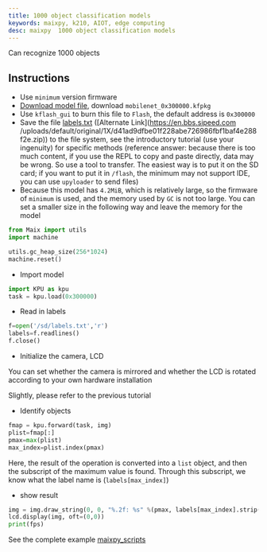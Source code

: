 ```yaml
---
title: 1000 object classification models
keywords: maixpy, k210, AIOT, edge computing
desc: maixpy  1000 object classification models
---
```



Can recognize 1000 objects

## Instructions

* Use `minimum` version firmware
* [Download model file](https://dl.sipeed.com/MAIX/MaixPy/model), download `mobilenet_0x300000.kfpkg`
* Use `kflash_gui` to burn this file to `Flash`, the default address is `0x300000`
* Save the file [labels.txt](https://github.com/sipeed/MaixPy-v1_scripts/tree/master/machine_vision/mobilenet_1000_class/labels.txt) ([Alternate Link](https://en.bbs.sipeed.com /uploads/default/original/1X/d41ad9dfbe01f228abe726986fbf1baf4e288f2e.zip)) to the file system, see the introductory tutorial (use your ingenuity) for specific methods (reference answer: because there is too much content, if you use the REPL to copy and paste directly, data may be wrong. So use a tool to transfer. The easiest way is to put it on the SD card; if you want to put it in `/flash`, the minimum may not support IDE, you can use `upyloader` to send files)
* Because this model has `4.2MiB`, which is relatively large, so the firmware of `minimum` is used, and the memory used by `GC` is not too large. You can set a smaller size in the following way and leave the memory for the model

```python
from Maix import utils
import machine

utils.gc_heap_size(256*1024)
machine.reset()
```

* Import model

```python
import KPU as kpu
task = kpu.load(0x300000)
```

* Read in labels

```python
f=open('/sd/labels.txt','r')
labels=f.readlines()
f.close()
```

* Initialize the camera, LCD

You can set whether the camera is mirrored and whether the LCD is rotated according to your own hardware installation

Slightly, please refer to the previous tutorial

* Identify objects

```python
fmap = kpu.forward(task, img)
plist=fmap[:]
pmax=max(plist)
max_index=plist.index(pmax)
```

Here, the result of the operation is converted into a `list` object, and then the subscript of the maximum value is found. Through this subscript, we know what the label name is (`labels[max_index]`)


* show result

```python
img = img.draw_string(0, 0, "%.2f: %s" %(pmax, labels[max_index].strip()), color=(255, 0, 0))
lcd.display(img, oft=(0,0))
print(fps)
```


See the complete example [maixpy_scripts](https://github.com/sipeed/MaixPy-v1_scripts/tree/master/machine_vision/mobilenet_1000_class)
